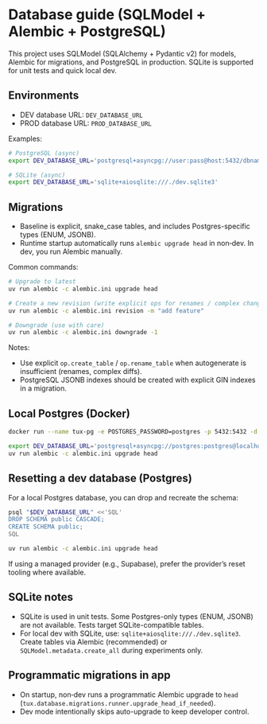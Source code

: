 # Database guide (SQLModel + Alembic + PostgreSQL)

This project uses SQLModel (SQLAlchemy + Pydantic v2) for models, Alembic for migrations, and PostgreSQL in production. SQLite is supported for unit tests and quick local dev.

## Environments

- DEV database URL: `DEV_DATABASE_URL`
- PROD database URL: `PROD_DATABASE_URL`

Examples:

```bash
# PostgreSQL (async)
export DEV_DATABASE_URL='postgresql+asyncpg://user:pass@host:5432/dbname'

# SQLite (async)
export DEV_DATABASE_URL='sqlite+aiosqlite:///./dev.sqlite3'
```

## Migrations

- Baseline is explicit, snake_case tables, and includes Postgres-specific types (ENUM, JSONB).
- Runtime startup automatically runs `alembic upgrade head` in non‑dev. In dev, you run Alembic manually.

Common commands:

```bash
# Upgrade to latest
uv run alembic -c alembic.ini upgrade head

# Create a new revision (write explicit ops for renames / complex changes)
uv run alembic -c alembic.ini revision -m "add feature"

# Downgrade (use with care)
uv run alembic -c alembic.ini downgrade -1
```

Notes:

- Use explicit `op.create_table` / `op.rename_table` when autogenerate is insufficient (renames, complex diffs).
- PostgreSQL JSONB indexes should be created with explicit GIN indexes in a migration.

## Local Postgres (Docker)

```bash
docker run --name tux-pg -e POSTGRES_PASSWORD=postgres -p 5432:5432 -d postgres:16

export DEV_DATABASE_URL='postgresql+asyncpg://postgres:postgres@localhost:5432/postgres'
uv run alembic -c alembic.ini upgrade head
```

## Resetting a dev database (Postgres)

For a local Postgres database, you can drop and recreate the schema:

```bash
psql "$DEV_DATABASE_URL" <<'SQL'
DROP SCHEMA public CASCADE;
CREATE SCHEMA public;
SQL

uv run alembic -c alembic.ini upgrade head
```

If using a managed provider (e.g., Supabase), prefer the provider’s reset tooling where available.

## SQLite notes

- SQLite is used in unit tests. Some Postgres-only types (ENUM, JSONB) are not available. Tests target SQLite-compatible tables.
- For local dev with SQLite, use: `sqlite+aiosqlite:///./dev.sqlite3`. Create tables via Alembic (recommended) or `SQLModel.metadata.create_all` during experiments only.

## Programmatic migrations in app

- On startup, non‑dev runs a programmatic Alembic upgrade to `head` (`tux.database.migrations.runner.upgrade_head_if_needed`).
- Dev mode intentionally skips auto-upgrade to keep developer control.
